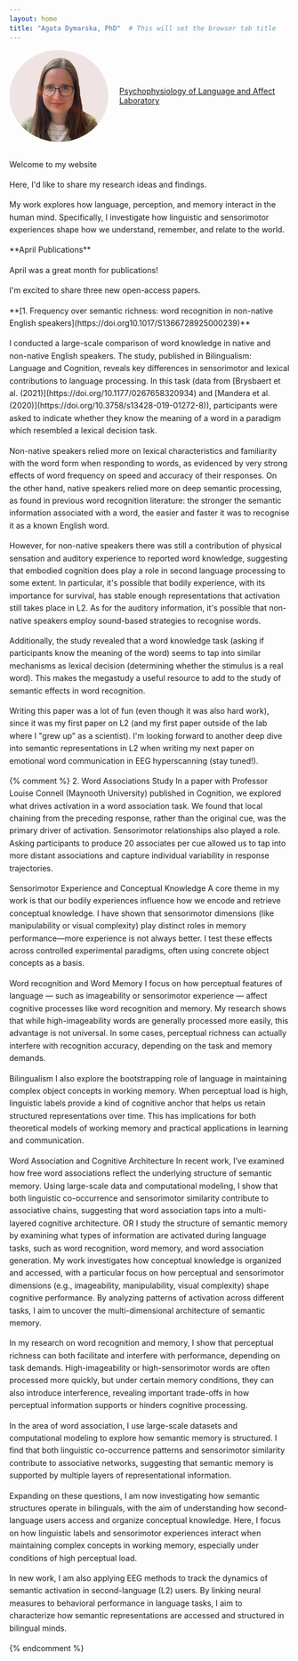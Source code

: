 ```yaml
---
layout: home
title: "Agata Dymarska, PhD"  # This will set the browser tab title
---
```



<div style="display: flex; align-items: center; gap: 20px; margin-bottom: 20px;">
  <img src="/assets/css/photo_Agata.png" alt="Agata Dymarska" style="width: 178px; height: 165px; border-radius: 50%; object-fit: cover; border: 3px solid #yourcolor;">
  <div>


<div class="contact-item">
  <i class="fas fa-envelope"></i>
  <span class="email" data-user="agata.dymarska" data-domain="amu.edu.pl"></span>
   </div> 
  <p><a href="https://pola.amu.edu.pl" target="_blank">Psychophysiology of Language and Affect Laboratory</a></p>
</div>
</div>
<div style="margin-top: 30px; line-height: 1.6;"> 

<p>Welcome to my website</p>

<p>Here, I'd like to share my research ideas and findings.</p>

<p>My work explores how language, perception, and memory interact in the human mind. Specifically, I investigate how linguistic and sensorimotor experiences shape how we understand, remember, and relate to the world.</p>

<p>**April Publications**</p>

<p>April was a great month for publications!</p>
<p>I'm excited to share three new open-access papers.</p>

<p>**[1. Frequency over semantic richness: word recognition in non-native English speakers](https://doi.org10.1017/S1366728925000239)**</p>

<p>I conducted a large-scale comparison of word knowledge in native and non-native English speakers. The study, published in Bilingualism: Language and Cognition, reveals key differences in sensorimotor and lexical contributions to language processing. 
In this task (data from [Brysbaert et al. (2021)](https://doi.org/10.1177/0267658320934) and [Mandera et al. (2020)](https://doi.org/10.3758/s13428-019-01272-8)), participants were asked to indicate whether they know the meaning of a word in a paradigm which resembled a lexical decision task.</p>

<p>Non-native speakers relied more on lexical characteristics and familiarity with the word form when responding to words, as evidenced by very strong effects of word frequency on speed and accuracy of their responses. On the other hand, native speakers relied more on deep semantic processing, as found in previous word recognition literature: the stronger the semantic information associated with a word, the easier and faster it was to recognise it as a known English word.</p>

<p>However, for non-native speakers there was still a contribution of physical sensation and auditory experience to reported word knowledge, suggesting that embodied cognition does play a role in second language processing to some extent. In particular, it's possible that bodily experience, with its importance for survival, has stable enough representations that activation still takes place in L2. As for the auditory information, it's possible that non-native speakers employ sound-based strategies to recognise words.</p>

<p>Additionally, the study revealed that a word knowledge task (asking if participants know the meaning of the word) seems to tap into similar mechanisms as lexical decision (determining whether the stimulus is a real word). This makes the megastudy a useful resource to add to the study of semantic effects in word recognition.</p>

<p>Writing this paper was a lot of fun (even though it was also hard work), since it was my first paper on L2 (and my first paper outside of the lab where I "grew up" as a scientist). I'm looking forward to another deep dive into semantic representations in L2 when writing my next paper on emotional word communication in EEG hyperscanning (stay tuned!). 
</p>

{% comment %}
2. Word Associations Study
In a paper with Professor Louise Connell (Maynooth University) published in Cognition, we explored what drives activation in a word association task.
We found that local chaining from the preceding response, rather than the original cue, was the primary driver of activation. Sensorimotor relationships also played a role.
Asking participants to produce 20 associates per cue allowed us to tap into more distant associations and capture individual variability in response trajectories.







Sensorimotor Experience and Conceptual Knowledge
A core theme in my work is that our bodily experiences influence how we encode and retrieve conceptual knowledge. I have shown that sensorimotor dimensions (like manipulability or visual complexity) play distinct roles in memory performance—more experience is not always better. I test these effects across controlled experimental paradigms, often using concrete object concepts as a basis.

Word recognition and Word Memory
I focus on how perceptual features of language — such as imageability or sensorimotor experience — affect cognitive processes like word recognition and memory. My research shows that while high-imageability words are generally processed more easily, this advantage is not universal. In some cases, perceptual richness can actually interfere with recognition accuracy, depending on the task and memory demands.

Bilingualism
I also explore the bootstrapping role of language in maintaining complex object concepts in working memory. When perceptual load is high, linguistic labels provide a kind of cognitive anchor that helps us retain structured representations over time. This has implications for both theoretical models of working memory and practical applications in learning and communication.

Word Association and Cognitive Architecture
In recent work, I’ve examined how free word associations reflect the underlying structure of semantic memory. Using large-scale data and computational modeling, I show that both linguistic co-occurrence and sensorimotor similarity contribute to associative chains, suggesting that word association taps into a multi-layered cognitive architecture.
OR
I study the structure of semantic memory by examining what types of information are activated during language tasks, such as word recognition, word memory, and word association generation. My work investigates how conceptual knowledge is organized and accessed, with a particular focus on how perceptual and sensorimotor dimensions (e.g., imageability, manipulability, visual complexity) shape cognitive performance. By analyzing patterns of activation across different tasks, I aim to uncover the multi-dimensional architecture of semantic memory.

In my research on word recognition and memory, I show that perceptual richness can both facilitate and interfere with performance, depending on task demands. High-imageability or high-sensorimotor words are often processed more quickly, but under certain memory conditions, they can also introduce interference, revealing important trade-offs in how perceptual information supports or hinders cognitive processing.

In the area of word association, I use large-scale datasets and computational modeling to explore how semantic memory is structured. I find that both linguistic co-occurrence patterns and sensorimotor similarity contribute to associative networks, suggesting that semantic memory is supported by multiple layers of representational information.

Expanding on these questions, I am now investigating how semantic structures operate in bilinguals, with the aim of understanding how second-language users access and organize conceptual knowledge. Here, I focus on how linguistic labels and sensorimotor experiences interact when maintaining complex concepts in working memory, especially under conditions of high perceptual load.

In new work, I am also applying EEG methods to track the dynamics of semantic activation in second-language (L2) users. By linking neural measures to behavioral performance in language tasks, I aim to characterize how semantic representations are accessed and structured in bilingual minds.





{% endcomment %}
